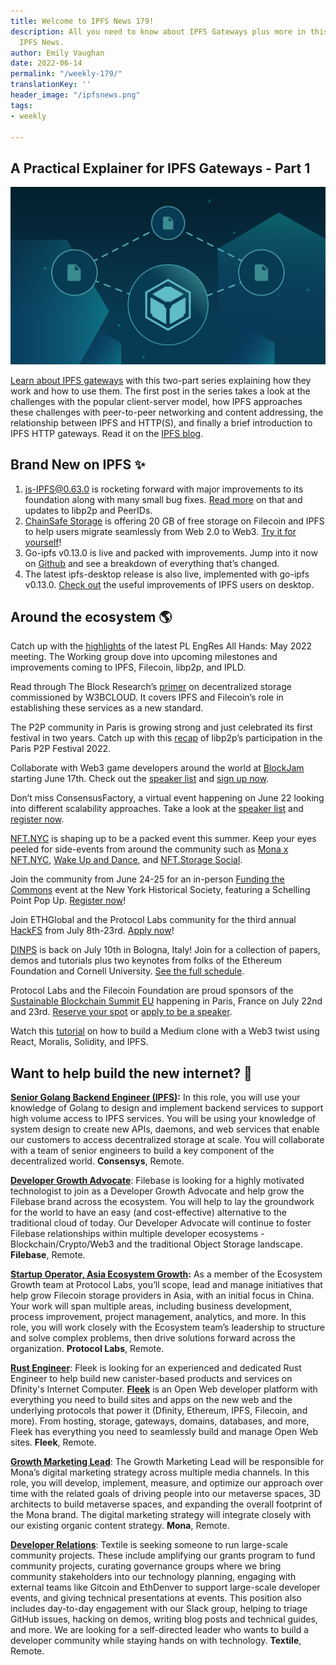 ```yaml
---
title: Welcome to IPFS News 179!
description: All you need to know about IPFS Gateways plus more in this edition of
  IPFS News.
author: Emily Vaughan
date: 2022-06-14
permalink: "/weekly-179/"
translationKey: ''
header_image: "/ipfsnews.png"
tags:
- weekly

---
```

## **A Practical Explainer for IPFS Gateways - Part 1**

![](../assets/2022-ipfs-gateways-1.png)

[Learn about IPFS gateways](https://blog.ipfs.io/2022-06-09-practical-explainer-ipfs-gateways-1/) with this two-part series explaining how they work and how to use them. The first post in the series takes a look at the challenges with the popular client-server model, how IPFS approaches these challenges with peer-to-peer networking and content addressing, the relationship between IPFS and HTTP(S), and finally a brief introduction to IPFS HTTP gateways. Read it on the [IPFS blog](https://blog.ipfs.io/2022-06-09-practical-explainer-ipfs-gateways-1/).

## **Brand New on IPFS ✨**

1. js-IPFS@0.63.0 is rocketing forward with major improvements to its foundation along with many small bug fixes. [Read more](https://blog.ipfs.io/2022-06-01-js-ipfs-0-63/) on that and updates to libp2p and PeerIDs.
2. [ChainSafe Storage](https://app.storage.chainsafe.io/) is offering 20 GB of free storage on Filecoin and IPFS to help users migrate seamlessly from Web 2.0 to Web3. [Try it for yourself](https://app.storage.chainsafe.io/)!
3. Go-ipfs v0.13.0 is live and packed with improvements. Jump into it now on [Github](https://github.com/ipfs/go-ipfs/releases/tag/v0.13.0) and see a breakdown of everything that’s changed.
4. The latest ipfs-desktop release is also live, implemented with go-ipfs v0.13.0. [Check out](https://github.com/ipfs/ipfs-desktop/releases/tag/v0.21.0) the useful improvements of IPFS users on desktop.

## **Around the ecosystem 🌎**

Catch up with the [highlights](https://www.youtube.com/watch?v=j_u-LO2W6K8) of the latest PL EngRes All Hands: May 2022 meeting. The Working group dove into upcoming milestones and improvements coming to IPFS, Filecoin, libp2p, and IPLD.

Read through The Block Research’s [primer](https://www.theblockcrypto.com/post/149172/decentralized-storage-a-primer-commissioned-by-w3bcloud) on decentralized storage commissioned by W3BCLOUD. It covers IPFS and Filecoin’s role in establishing these services as a new standard.

The P2P community in Paris is growing strong and just celebrated its first festival in two years. Catch up with this [recap](https://blog.ipfs.io/2022-06-02-libp2p-at-paris-p2p/) of libp2p’s participation in the Paris P2P Festival 2022.

Collaborate with Web3 game developers around the world at [BlockJam](https://globalblockjam.com/) starting June 17th. Check out the [speaker list](https://globalblockjam.com/talks.html) and [sign up now](https://www.crowdcast.io/e/nervos-presents-blockjam/register).

Don’t miss ConsensusFactory, a virtual event happening on June 22 looking into different scalability approaches. Take a look at the [speaker list](https://consensus-factory.io/) and [register now](https://solarisevents.typeform.com/consensus?typeform-source=consensus-factory.io).

[NFT.NYC](https://www.nft.nyc/) is shaping up to be a packed event this summer. Keep your eyes peeled for side-events from around the community such as [Mona x NFT.NYC](https://www.eventbrite.com/e/mona-x-nftnyc-tickets-344345776487), [Wake Up and Dance](https://www.eventbrite.com/e/wake-up-dance-with-nftstorage-x-daybreaker-tickets-347343101567), and [NFT.Storage Social](https://www.eventbrite.com/e/nftstorage-social-tickets-344885711447).

Join the community from June 24-25 for an in-person [Funding the Commons](https://fundingthecommons.io/) event at the New York Historical Society, featuring a Schelling Point Pop Up. [Register now](https://www.eventbrite.com/e/funding-the-commons-registration-321958224717)!

Join ETHGlobal and the Protocol Labs community for the third annual [HackFS](https://fs.ethglobal.com/) from July 8th-23rd. [Apply now](https://ethglobal.com/auth?use_redirect=events/hackfs2022/apply)!

[DINPS](https://t.co/WVy17t2EkB) is back on July 10th in Bologna, Italy! Join for a collection of papers, demos and tutorials plus two keynotes from folks of the Ethereum Foundation and Cornell University. [See the full schedule](https://t.co/WVy17t2EkB).

Protocol Labs and the Filecoin Foundation are proud sponsors of the [Sustainable Blockchain Summit EU](https://sbs.tech/) happening in Paris, France on July 22nd and 23rd. [Reserve your spot](https://www.eventbrite.com/e/sustainable-blockchain-summit-tickets-336114797407) or [apply to be a speaker](https://protocollabs.typeform.com/SBS-Paris-CFP).

Watch this [tutorial](https://www.youtube.com/watch?v=8S8unFCq0fM) on how to build a Medium clone with a Web3 twist using React, Moralis, Solidity, and IPFS.

## **Want to help build the new internet? 💼**

[**Senior Golang Backend Engineer (IPFS)**](https://consensys.net/open-roles/gh_jid?gh_jid=4322032)**:** In this role, you will use your knowledge of Golang to design and implement backend services to support high volume access to IPFS services. You will be using your knowledge of system design to create new APIs, daemons, and web services that enable our customers to access decentralized storage at scale. You will collaborate with a team of senior engineers to build a key component of the decentralized world. **Consensys**, Remote.

[**Developer Growth Advocate**](https://jobs.filebase.com/20702): Filebase is looking for a highly motivated technologist to join as a Developer Growth Advocate and help grow the Filebase brand across the ecosystem. You will help to lay the groundwork for the world to have an easy (and cost-effective) alternative to the traditional cloud of today. Our Developer Advocate will continue to foster Filebase relationships within multiple developer ecosystems - Blockchain/Crypto/Web3 and the traditional Object Storage landscape. **Filebase**, Remote.

[**Startup Operator, Asia Ecosystem Growth**](https://boards.greenhouse.io/protocollabs/jobs/4382529004)**:** As a member of the Ecosystem Growth team at Protocol Labs, you’ll scope, lead and manage initiatives that help grow Filecoin storage providers in Asia, with an initial focus in China. Your work will span multiple areas, including business development, process improvement, project management, analytics, and more. In this role, you will work closely with the Ecosystem team’s leadership to structure and solve complex problems, then drive solutions forward across the organization. **Protocol Labs**, Remote.

[**Rust Engineer**](https://angel.co/company/fleekhq/jobs/1505997-rust-engineer-remote): Fleek is looking for an experienced and dedicated Rust Engineer to help build new canister-based products and services on Dfinity's Internet Computer. [**Fleek**](https://fleek.co/) is an Open Web developer platform with everything you need to build sites and apps on the new web and the underlying protocols that power it (Dfinity, Ethereum, IPFS, Filecoin, and more). From hosting, storage, gateways, domains, databases, and more, Fleek has everything you need to seamlessly build and manage Open Web sites. **Fleek**, Remote.

[**Growth Marketing Lead**](https://jobs.lever.co/MoNA/2f653ef6-c3da-4e0f-ba3c-1f294d24ece3): The Growth Marketing Lead will be responsible for Mona’s digital marketing strategy across multiple media channels. In this role, you will develop, implement, measure, and optimize our approach over time with the related goals of driving people into our metaverse spaces, 3D architects to build metaverse spaces, and expanding the overall footprint of the Mona brand. The digital marketing strategy will integrate closely with our existing organic content strategy. **Mona**, Remote.

[**Developer Relations**](https://boards.greenhouse.io/textileio/jobs/4075619004): Textile is seeking someone to run large-scale community projects. These include amplifying our grants program to fund community projects, curating governance groups where we bring community stakeholders into our technology planning, engaging with external teams like Gitcoin and EthDenver to support large-scale developer events, and giving technical presentations at events. This position also includes day-to-day engagement with our Slack group, helping to triage GitHub issues, hacking on demos, writing blog posts and technical guides, and more. We are looking for a self-directed leader who wants to build a developer community while staying hands on with technology. **Textile**, Remote.